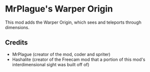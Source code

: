 # MrPlague's Warper Origin

This mod adds the Warper Origin, which sees and teleports through dimensions.

## Credits
- MrPlague (creator of the mod, coder and spriter)
- Hashalite (creator of the Freecam mod that a portion of this mod's interdimensional sight was built off of)
